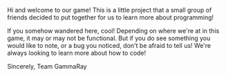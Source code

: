 Hi and welcome to our game! This is a little project that 
a small group of friends decided to put together for us to learn more about programming!

If you somehow wandered here, cool! Depending on where we're at in this game, it may or may not be functional.
But if you do see something you would like to note, or a bug you noticed, don't be afraid to tell us! 
We're always looking to learn more about how to code!

Sincerely,
Team GammaRay
